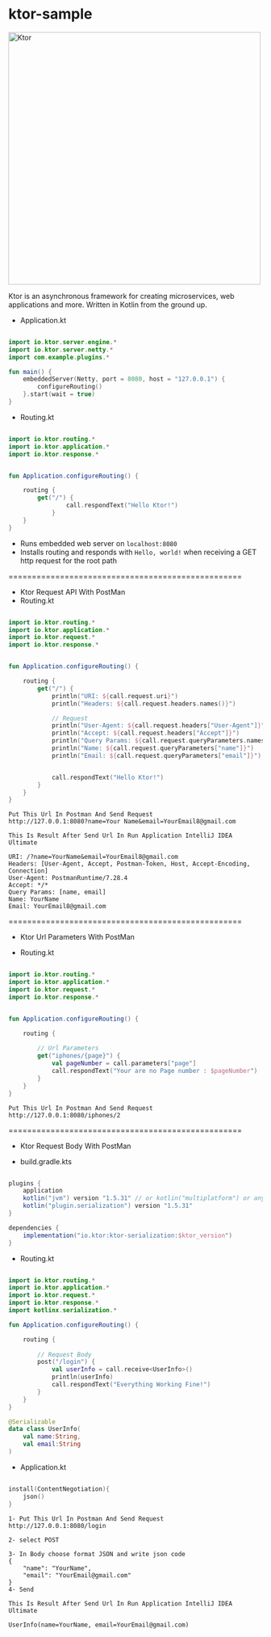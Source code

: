 # ktor-sample

<img src="https://repository-images.githubusercontent.com/40136600/f3f5fd00-c59e-11e9-8284-cb297d193133" alt="Ktor" width="500" style="max-width:100%;">

Ktor is an asynchronous framework for creating microservices, web applications and more. Written in Kotlin from the ground up.


- Application.kt

```kotlin

import io.ktor.server.engine.*
import io.ktor.server.netty.*
import com.example.plugins.*

fun main() {
    embeddedServer(Netty, port = 8080, host = "127.0.0.1") {
        configureRouting()
    }.start(wait = true)
}


```


- Routing.kt

```kotlin

import io.ktor.routing.*
import io.ktor.application.*
import io.ktor.response.*


fun Application.configureRouting() {

    routing {
        get("/") {
                call.respondText("Hello Ktor!")
            }
    }
}

```

* Runs embedded web server on `localhost:8080`
* Installs routing and responds with `Hello, world!` when receiving a GET http request for the root path

==================================================

- Ktor Request API With PostMan
- Routing.kt

```kotlin

import io.ktor.routing.*
import io.ktor.application.*
import io.ktor.request.*
import io.ktor.response.*


fun Application.configureRouting() {

    routing {
        get("/") {
            println("URI: ${call.request.uri}")
            println("Headers: ${call.request.headers.names()}")

            // Request
            println("User-Agent: ${call.request.headers["User-Agent"]}")
            println("Accept: ${call.request.headers["Accept"]}")
            println("Query Params: ${call.request.queryParameters.names()}")
            println("Name: ${call.request.queryParameters["name"]}")
            println("Email: ${call.request.queryParameters["email"]}")


            call.respondText("Hello Ktor!")
        }
    }
}

```


```code
Put This Url In Postman And Send Request
http://127.0.0.1:8080?name=Your Name&email=YourEmail8@gmail.com
```


```build
This Is Result After Send Url In Run Application IntelliJ IDEA Ultimate

URI: /?name=YourName&email=YourEmail8@gmail.com
Headers: [User-Agent, Accept, Postman-Token, Host, Accept-Encoding, Connection]
User-Agent: PostmanRuntime/7.28.4
Accept: */*
Query Params: [name, email]
Name: YourName
Email: YourEmail8@gmail.com

```


==================================================

- Ktor Url Parameters With PostMan


- Routing.kt
```kotlin

import io.ktor.routing.*
import io.ktor.application.*
import io.ktor.request.*
import io.ktor.response.*


fun Application.configureRouting() {

    routing {
        
        // Url Parameters
        get("iphones/{page}") {
            val pageNumber = call.parameters["page"]
            call.respondText("Your are no Page number : $pageNumber")
        }
    }
}

```


```code
Put This Url In Postman And Send Request
http://127.0.0.1:8080/iphones/2
```


==================================================

- Ktor Request Body With PostMan

- build.gradle.kts

```gradle

plugins {
    application
    kotlin("jvm") version "1.5.31" // or kotlin("multiplatform") or any other kotlin plugin
    kotlin("plugin.serialization") version "1.5.31"
}

dependencies {
    implementation("io.ktor:ktor-serialization:$ktor_version")
}

```


- Routing.kt
```kotlin

import io.ktor.routing.*
import io.ktor.application.*
import io.ktor.request.*
import io.ktor.response.*
import kotlinx.serialization.*

fun Application.configureRouting() {

    routing {
        
        // Request Body
        post("/login") {
            val userInfo = call.receive<UserInfo>()
            println(userInfo)
            call.respondText("Everything Working Fine!")
        }
    }
}

```


```kotlin
@Serializable
data class UserInfo(
    val name:String,
    val email:String
)

```


- Application.kt

```kotlin

install(ContentNegotiation){
    json()
}

```


```code
1- Put This Url In Postman And Send Request
http://127.0.0.1:8080/login

2- select POST

3- In Body choose format JSON and write json code
{
    "name": "YourName",
    "email": "YourEmail@gmail.com"
}
4- Send
```



```build
This Is Result After Send Url In Run Application IntelliJ IDEA Ultimate

UserInfo(name=YourName, email=YourEmail@gmail.com)

```












